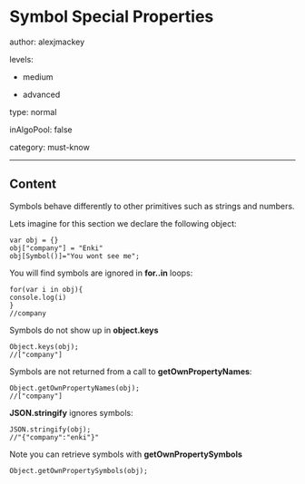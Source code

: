 # Symbol Special Properties
author: alexjmackey

levels:

  - medium

  - advanced

type: normal

inAlgoPool: false

category: must-know

---
## Content

Symbols behave differently to other primitives such as strings and numbers.

Lets imagine for this section we declare the following object:

```
var obj = {}
obj["company"] = "Enki"
obj[Symbol()]="You wont see me";
```

You will find symbols are ignored in **for..in** loops:
```
for(var i in obj){
console.log(i)
}
//company
```

Symbols do not show up in **object.keys**
```
Object.keys(obj);
//["company"]
```

Symbols are not returned from a call to **getOwnPropertyNames**:
```
Object.getOwnPropertyNames(obj);
//["company"]
```

**JSON.stringify** ignores symbols:
```
JSON.stringify(obj);
//"{"company":"enki"}"
```

Note you can retrieve symbols with **getOwnPropertySymbols**
```
Object.getOwnPropertySymbols(obj);
```
